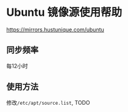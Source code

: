 # Ubuntu 镜像源使用帮助

https://mirrors.hustunique.com/ubuntu

## 同步频率

每12小时

## 使用方法

修改`/etc/apt/source.list`, TODO

